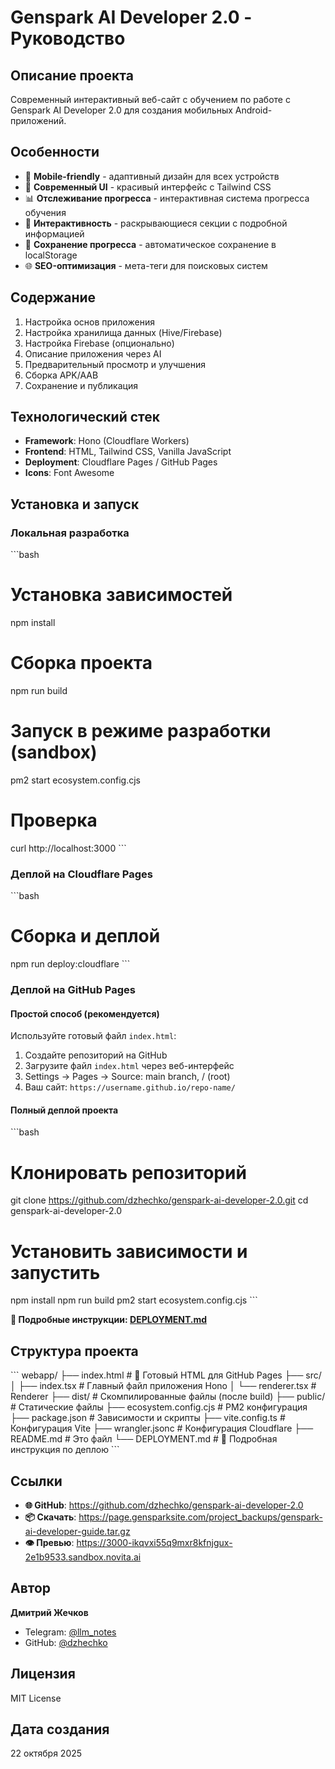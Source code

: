 # Genspark AI Developer 2.0 - Руководство

## Описание проекта

Современный интерактивный веб-сайт с обучением по работе с Genspark AI Developer 2.0 для создания мобильных Android-приложений.

## Особенности

- 📱 **Mobile-friendly** - адаптивный дизайн для всех устройств
- 🎨 **Современный UI** - красивый интерфейс с Tailwind CSS
- 📊 **Отслеживание прогресса** - интерактивная система прогресса обучения
- 🔄 **Интерактивность** - раскрывающиеся секции с подробной информацией
- 💾 **Сохранение прогресса** - автоматическое сохранение в localStorage
- 🌐 **SEO-оптимизация** - мета-теги для поисковых систем

## Содержание

1. Настройка основ приложения
2. Настройка хранилища данных (Hive/Firebase)
3. Настройка Firebase (опционально)
4. Описание приложения через AI
5. Предварительный просмотр и улучшения
6. Сборка APK/AAB
7. Сохранение и публикация

## Технологический стек

- **Framework**: Hono (Cloudflare Workers)
- **Frontend**: HTML, Tailwind CSS, Vanilla JavaScript
- **Deployment**: Cloudflare Pages / GitHub Pages
- **Icons**: Font Awesome

## Установка и запуск

### Локальная разработка

\`\`\`bash
# Установка зависимостей
npm install

# Сборка проекта
npm run build

# Запуск в режиме разработки (sandbox)
pm2 start ecosystem.config.cjs

# Проверка
curl http://localhost:3000
\`\`\`

### Деплой на Cloudflare Pages

\`\`\`bash
# Сборка и деплой
npm run deploy:cloudflare
\`\`\`

### Деплой на GitHub Pages

#### Простой способ (рекомендуется)

Используйте готовый файл `index.html`:

1. Создайте репозиторий на GitHub
2. Загрузите файл `index.html` через веб-интерфейс
3. Settings → Pages → Source: main branch, / (root)
4. Ваш сайт: `https://username.github.io/repo-name/`

#### Полный деплой проекта

\`\`\`bash
# Клонировать репозиторий
git clone https://github.com/dzhechko/genspark-ai-developer-2.0.git
cd genspark-ai-developer-2.0

# Установить зависимости и запустить
npm install
npm run build
pm2 start ecosystem.config.cjs
\`\`\`

**📘 Подробные инструкции: [DEPLOYMENT.md](DEPLOYMENT.md)**

## Структура проекта

\`\`\`
webapp/
├── index.html             # 🌟 Готовый HTML для GitHub Pages
├── src/
│   ├── index.tsx          # Главный файл приложения Hono
│   └── renderer.tsx       # Renderer
├── dist/                  # Скомпилированные файлы (после build)
├── public/                # Статические файлы
├── ecosystem.config.cjs   # PM2 конфигурация
├── package.json           # Зависимости и скрипты
├── vite.config.ts         # Конфигурация Vite
├── wrangler.jsonc         # Конфигурация Cloudflare
├── README.md              # Это файл
└── DEPLOYMENT.md          # 📘 Подробная инструкция по деплою
\`\`\`

## Ссылки

- **🌐 GitHub**: https://github.com/dzhechko/genspark-ai-developer-2.0
- **📦 Скачать**: https://page.gensparksite.com/project_backups/genspark-ai-developer-guide.tar.gz
- **👁️ Превью**: https://3000-ikqvxi55q9mxr8kfnjgux-2e1b9533.sandbox.novita.ai

## Автор

**Дмитрий Жечков**
- Telegram: [@llm_notes](https://t.me/llm_notes)
- GitHub: [@dzhechko](https://github.com/dzhechko)

## Лицензия

MIT License

## Дата создания

22 октября 2025
